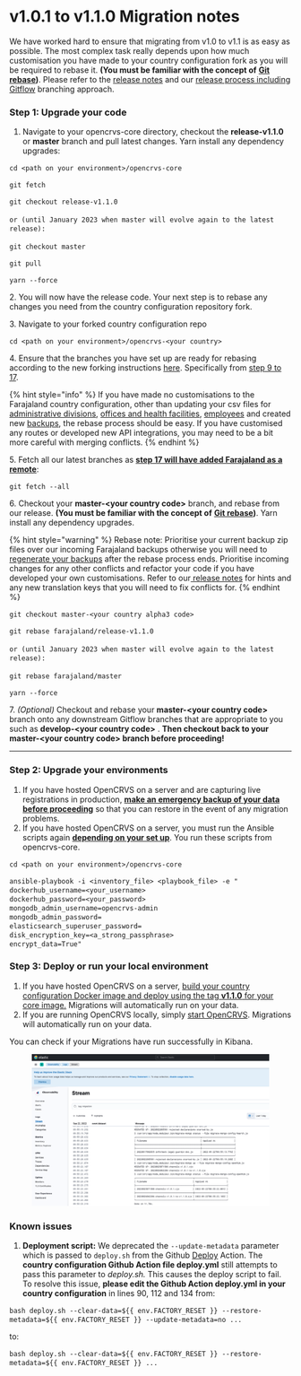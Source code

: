 # v1.0.1 to v1.1.0 Migration notes

We have worked hard to ensure that migrating from v1.0 to v1.1 is as easy as possible.  The most complex task really depends upon how much customisation you have made to your country configuration fork as you will be required to rebase it.  **(You must be familiar with the concept of** [**Git rebase**](https://www.atlassian.com/git/tutorials/rewriting-history/git-rebase)**)**. Please refer to the [release notes](v1.1.0-stable-release-notes.md) and our [release process including Gitflow](../change-log.md) branching approach.



### Step 1: Upgrade your code

1. Navigate to your opencrvs-core directory, checkout the **release-v1.1.0** or **master** branch and pull latest changes.  Yarn install any dependency upgrades:

```
cd <path on your environment>/opencrvs-core
```

```
git fetch
```

```
git checkout release-v1.1.0

or (until January 2023 when master will evolve again to the latest release): 

git checkout master
```

```
git pull
```

```
yarn --force
```

2\. You will now have the release code.  Your next step is to rebase any changes you need from the country configuration repository fork.

3\. Navigate to your forked country configuration repo

```
cd <path on your environment>/opencrvs-<your country>
```

4\. Ensure that the branches you have set up are ready for rebasing according to the new forking instructions [here](../../setup/3.-installation/3.2-set-up-your-own-country-configuration/3.2.1-fork-your-own-country-configuration-repository.md).  Specifically from [step 9 to 17](../../setup/3.-installation/3.2-set-up-your-own-country-configuration/3.2.1-fork-your-own-country-configuration-repository.md).

{% hint style="info" %}
If you have made no customisations to the Farajaland country configuration, other than updating your csv files for [administrative divisions](../../setup/3.-installation/3.2-set-up-your-own-country-configuration/3.2.2-set-up-administrative-address-divisions/), [offices and health facilities](../../setup/3.-installation/3.2-set-up-your-own-country-configuration/3.2.4-set-up-employees-for-testing-or-production/3.2.3.2-prepare-source-file-for-production-employees.md), [employees](../../setup/3.-installation/3.2-set-up-your-own-country-configuration/3.2.4-set-up-employees-for-testing-or-production/) and created new [backups](../../setup/3.-installation/3.2-set-up-your-own-country-configuration/3.2.6-create-factory-reset-backups-for-development.md), the rebase process should be easy.  If you have customised any routes or developed new API integrations, you may need to be a bit more careful with merging conflicts.
{% endhint %}

5\. Fetch all our latest branches as [**step 17 will have added Farajaland as a remote**](../../setup/3.-installation/3.2-set-up-your-own-country-configuration/3.2.1-fork-your-own-country-configuration-repository.md):

```
git fetch --all
```

6\. Checkout your **master-\<your country code>** branch, and rebase from our release. **(You must be familiar with the concept of** [**Git rebase**](https://www.atlassian.com/git/tutorials/rewriting-history/git-rebase)**)**.  Yarn install any dependency upgrades. &#x20;

{% hint style="warning" %}
Rebase note: Prioritise your current backup zip files over our incoming Farajaland backups otherwise you will need to [regenerate your backups](../../setup/3.-installation/3.2-set-up-your-own-country-configuration/3.2.6-create-factory-reset-backups-for-development.md) after the rebase process ends.  Prioritise incoming changes for any other conflicts and refactor your code if you have developed your own customisations. Refer to our[ release notes](v1.1.0-stable-release-notes.md) for hints and any new translation keys that you will need to fix conflicts for.
{% endhint %}

```
git checkout master-<your country alpha3 code>
```

```
git rebase farajaland/release-v1.1.0

or (until January 2023 when master will evolve again to the latest release): 

git rebase farajaland/master
```

```
yarn --force
```

7\. _(Optional)_ Checkout and rebase your **master-\<your country code>** branch onto any downstream Gitflow branches that are appropriate to you such as **develop-\<your country code>** . **Then checkout back to your master-\<your country code> branch before proceeding!**

****

### Step 2: Upgrade your **environments**

1. If you have hosted OpenCRVS on a server and are capturing live registrations in production, [**make an emergency backup of your data before proceeding**](../../setup/3.-installation/3.3-set-up-a-server-hosted-environment/3.3.7-automated-backup-and-restore-optional-external-backups.md) so that you can restore in the event of any migration problems.
2. If you have hosted OpenCRVS on a server, you must run the Ansible scripts again [**depending on your set up**](../../setup/3.-installation/3.3-set-up-a-server-hosted-environment/3.3.2-install-dependencies.md).  You run these scripts from opencrvs-core.

```
cd <path on your environment>/opencrvs-core
```

```
ansible-playbook -i <inventory_file> <playbook_file> -e "
dockerhub_username=<your_username>
dockerhub_password=<your_password>
mongodb_admin_username=opencrvs-admin
mongodb_admin_password=
elasticsearch_superuser_password=
disk_encryption_key=<a_strong_passphrase>
encrypt_data=True"
```

###

### Step 3: Deploy or run your local environment&#x20;

1. If you have hosted OpenCRVS on a server, [build your country configuration Docker image and deploy using the tag **v1.1.0** for your core image.](../../setup/3.-installation/3.3-set-up-a-server-hosted-environment/3.3.6-deploy.md)  Migrations will automatically run on your data.
2. If you are running OpenCRVS locally, simply [start OpenCRVS](../../setup/3.-installation/3.1-set-up-a-development-environment/3.1.3-starting-and-stopping-opencrvs.md).  Migrations will automatically run on your data.

You can check if your Migrations have run successfully in Kibana. &#x20;

<figure><img src="../../.gitbook/assets/Screenshot 2022-09-22 at 10.15.59.png" alt=""><figcaption></figcaption></figure>



### **Known issues**

1. **Deployment script:** We deprecated the `--update-metadata` parameter which is passed to `deploy.sh` from the Github [Deploy](../../setup/3.-installation/3.3-set-up-a-server-hosted-environment/3.3.6-deploy.md) Action.  The **country configuration Github Action file deploy.yml** still attempts to pass this parameter to _deploy.sh._ This causes the deploy script to fail.  To resolve this issue, **please edit the Github Action deploy.yml in your country configuration** in lines 90, 112 and 134 from:

```
bash deploy.sh --clear-data=${{ env.FACTORY_RESET }} --restore-metadata=${{ env.FACTORY_RESET }} --update-metadata=no ...
```

to:

```
bash deploy.sh --clear-data=${{ env.FACTORY_RESET }} --restore-metadata=${{ env.FACTORY_RESET }} ...
```

